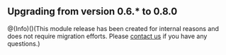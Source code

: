 ## Upgrading from version 0.6.* to 0.8.0

@(Info)()(This module release has been created for internal reasons and does not require migration efforts. Please [contact us](https://support.spryker.com/hc/en-us) if you have any questions.)